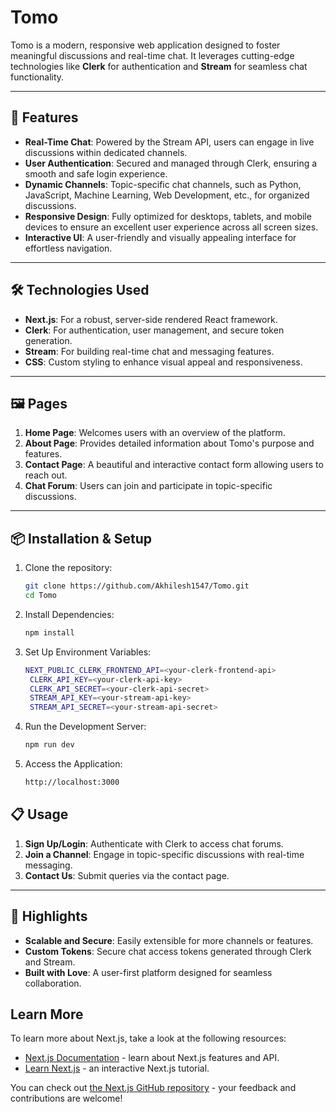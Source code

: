 # Tomo

Tomo is a modern, responsive web application designed to foster meaningful discussions and real-time chat. It leverages cutting-edge technologies like **Clerk** for authentication and **Stream** for seamless chat functionality.

---

## 🚀 Features
- **Real-Time Chat**: Powered by the Stream API, users can engage in live discussions within dedicated channels.
- **User Authentication**: Secured and managed through Clerk, ensuring a smooth and safe login experience.
- **Dynamic Channels**: Topic-specific chat channels, such as Python, JavaScript, Machine Learning, Web Development, etc., for organized discussions.
- **Responsive Design**: Fully optimized for desktops, tablets, and mobile devices to ensure an excellent user experience across all screen sizes.
- **Interactive UI**: A user-friendly and visually appealing interface for effortless navigation.

---

## 🛠️ Technologies Used
- **Next.js**: For a robust, server-side rendered React framework.
- **Clerk**: For authentication, user management, and secure token generation.
- **Stream**: For building real-time chat and messaging features.
- **CSS**: Custom styling to enhance visual appeal and responsiveness.

---

## 🖼️ Pages
1. **Home Page**: Welcomes users with an overview of the platform.
2. **About Page**: Provides detailed information about Tomo's purpose and features.
3. **Contact Page**: A beautiful and interactive contact form allowing users to reach out.
4. **Chat Forum**: Users can join and participate in topic-specific discussions.

---

## 📦 Installation & Setup
1. Clone the repository:
   ```bash
   git clone https://github.com/Akhilesh1547/Tomo.git
   cd Tomo

2. Install Dependencies:
   ```bash
   npm install
3. Set Up Environment Variables:
   ```bash
   NEXT_PUBLIC_CLERK_FRONTEND_API=<your-clerk-frontend-api>
    CLERK_API_KEY=<your-clerk-api-key>
    CLERK_API_SECRET=<your-clerk-api-secret>
    STREAM_API_KEY=<your-stream-api-key>
    STREAM_API_SECRET=<your-stream-api-secret>
4. Run the Development Server:
   ```bash
   npm run dev
5. Access the Application:
   ```bash
   http://localhost:3000

## 📋 Usage
1. **Sign Up/Login**: Authenticate with Clerk to access chat forums.
2. **Join a Channel**: Engage in topic-specific discussions with real-time messaging.
3. **Contact Us**: Submit queries via the contact page.

---

## 🌟 Highlights
- **Scalable and Secure**: Easily extensible for more channels or features.
- **Custom Tokens**: Secure chat access tokens generated through Clerk and Stream.
- **Built with Love**: A user-first platform designed for seamless collaboration.


## Learn More

To learn more about Next.js, take a look at the following resources:

- [Next.js Documentation](https://nextjs.org/docs) - learn about Next.js features and API.
- [Learn Next.js](https://nextjs.org/learn) - an interactive Next.js tutorial.

You can check out [the Next.js GitHub repository](https://github.com/vercel/next.js) - your feedback and contributions are welcome!
